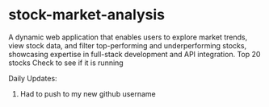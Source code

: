 # stock-market-analysis
A dynamic web application that enables users to explore market trends, view stock data, and filter top-performing and underperforming stocks, showcasing expertise in full-stack development and API integration.
Top 20 stocks
Check to see if it is running 

Daily Updates:
1. Had to push to my new github username 